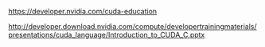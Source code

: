https://developer.nvidia.com/cuda-education

http://developer.download.nvidia.com/compute/developertrainingmaterials/presentations/cuda_language/Introduction_to_CUDA_C.pptx

